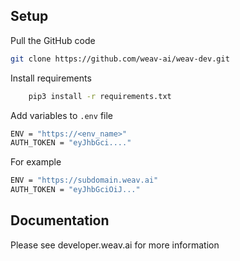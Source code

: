 ## Setup

Pull the GitHub code

```bash
git clone https://github.com/weav-ai/weav-dev.git
```

Install requirements

```bash
	pip3 install -r requirements.txt
```

Add variables to `.env` file

```bash
ENV = "https://<env_name>"
AUTH_TOKEN = "eyJhbGci...."

```

For example

```bash
ENV = "https://subdomain.weav.ai"
AUTH_TOKEN = "eyJhbGciOiJ..."
```


## Documentation

Please see developer.weav.ai for more information